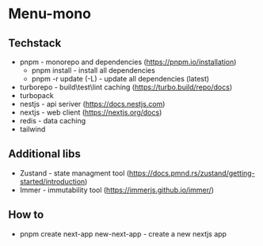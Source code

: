 # Menu-mono

## Techstack

- pnpm - monorepo and dependencies (<https://pnpm.io/installation>)
  - pnpm install - install all dependencies
  - pnpm -r update (-L) - update all dependencies (latest)
- turborepo - build\test\lint caching (<https://turbo.build/repo/docs>)
- turbopack
- nestjs - api seriver (<https://docs.nestjs.com>)
- nextjs - web client (<https://nextjs.org/docs>)
- redis - data caching
- tailwind

## Additional libs

- Zustand - state managment tool (<https://docs.pmnd.rs/zustand/getting-started/introduction>)
- Immer - immutability tool (<https://immerjs.github.io/immer/>)

## How to

- pnpm create next-app new-next-app - create a new nextjs app
